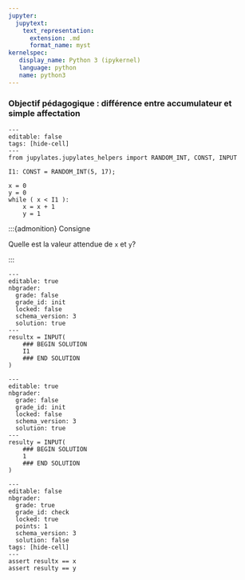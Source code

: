 ```yaml
---
jupyter:
  jupytext:
    text_representation:
      extension: .md
      format_name: myst
kernelspec:
   display_name: Python 3 (ipykernel)
   language: python
   name: python3
---
```


### Objectif pédagogique : différence entre accumulateur et simple affectation

```{code-cell} python
---
editable: false
tags: [hide-cell]
---
from jupylates.jupylates_helpers import RANDOM_INT, CONST, INPUT

I1: CONST = RANDOM_INT(5, 17);
```

```{code-cell} python
x = 0
y = 0
while ( x < I1 ):
    x = x + 1
    y = 1
```

:::{admonition} Consigne

Quelle est la valeur attendue de `x` et `y`?

:::

```{code-cell}
---
editable: true
nbgrader:
  grade: false
  grade_id: init
  locked: false
  schema_version: 3
  solution: true
---
resultx = INPUT(
    ### BEGIN SOLUTION
    I1
    ### END SOLUTION
)
```

```{code-cell}
---
editable: true
nbgrader:
  grade: false
  grade_id: init
  locked: false
  schema_version: 3
  solution: true
---
resulty = INPUT(
    ### BEGIN SOLUTION
    1
    ### END SOLUTION
)
```

```{code-cell}
---
editable: false
nbgrader:
  grade: true
  grade_id: check
  locked: true
  points: 1
  schema_version: 3
  solution: false
tags: [hide-cell]
---
assert resultx == x
assert resulty == y
```
